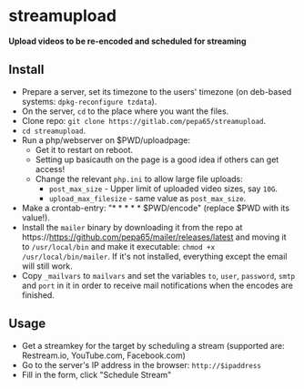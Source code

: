 # streamupload
**Upload videos to be re-encoded and scheduled for streaming**

## Install
* Prepare a server, set its timezone to the users' timezone
  (on deb-based systems: `dpkg-reconfigure tzdata`).
* On the server, `cd` to the place where you want the files.
* Clone repo: `git clone https://gitlab.com/pepa65/streamupload`.
* `cd streamupload`.
* Run a php/webserver on $PWD/uploadpage:
  - Get it to restart on reboot.
  - Setting up basicauth on the page is a good idea if others can get access!
  - Change the relevant `php.ini` to allow large file uploads:
    * `post_max_size` - Upper limit of uploaded video sizes, say `10G`.
    * `upload_max_filesize` - same value as `post_max_size`.
* Make a crontab-entry: "* * * * *  $PWD/encode" (replace $PWD with its value!).
* Install the `mailer` binary by downloading it from the repo at
  https://https://github.com/pepa65/mailer/releases/latest and moving it to
  `/usr/local/bin` and make it executable: `chmod +x /usr/local/bin/mailer`.
  If it's not installed, everything except the email will still work.
* Copy `_mailvars` to `mailvars` and set the variables
  `to`, `user`, `password`, `smtp` and `port` in it in order to
  receive mail notifications when the encodes are finished.

## Usage
* Get a streamkey for the target by scheduling a stream
  (supported are: Restream.io, YouTube.com, Facebook.com)
* Go to the server's IP address in the browser: `http://$ipaddress`
* Fill in the form, click "Schedule Stream"
